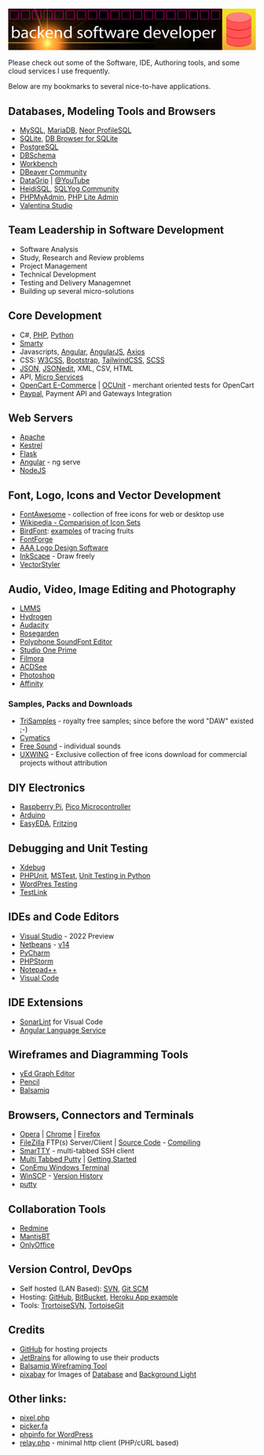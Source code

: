![Banner Image](banner.png)

Please check out some of the Software, IDE, Authoring tools, and some cloud services I use frequently.

Below are my bookmarks to several nice-to-have applications.

## Databases, Modeling Tools and Browsers

* [MySQL](https://www.mysql.com/), [MariaDB](https://mariadb.org/), [Neor ProfileSQL](https://www.profilesql.com/)
* [SQLite](https://www.sqlite.org/), [DB Browser for SQLite](https://sqlitebrowser.org)
* [PostgreSQL](https://www.postgresql.org/)
* [DBSchema](https://dbschema.com/)
* [Workbench](https://www.mysql.com/products/workbench/design/)
* [DBeaver Community](https://dbeaver.io/download/)
* [DataGrip](https://www.jetbrains.com/datagrip/) | [@YouTube](https://www.youtube.com/user/JetBrainsTV/)
* [HeidiSQL](https://www.heidisql.com/), [SQLYog Community](https://github.com/webyog/sqlyog-community/wiki/Downloads)
* [PHPMyAdmin](https://www.phpmyadmin.net/), [PHP Lite Admin](https://www.phpliteadmin.org/)
* [Valentina Studio](https://www.valentina-db.com/en/valentina-studio-overview)


## Team Leadership in Software Development

* Software Analysis
* Study, Research and Review problems
* Project Management
* Technical Development
* Testing and Delivery Managemnet
* Building up several micro-solutions


## Core Development

* C#, [PHP](https://php.net/?from=anytizer), [Python](https://python.org/?from=anytizer)
* [Smarty](https://smarty-php.github.io/smarty/philosophy.html)
* Javascripts, [Angular](https://angular.io/), [AngularJS](https://angularjs.org/), [Axios](https://github.com/axios/axios/)
* CSS: [W3CSS](https://www.w3schools.com/w3css/default.asp), [Bootstrap](https://getbootstrap.com/), [TailwindCSS](https://tailwindcss.com), [SCSS](https://sass-lang.com/)
* [JSON](https://www.json.org/json-en.html), [JSONedit](https://tomeko.net/software/JSONedit/), XML, CSV, HTML
* API, [Micro Services](https://github.com/anytizer/micro-services.wp/tree/master/micro-services)
* [OpenCart E-Commerce](https://www.opencart.com/) | [OCUnit](https://github.com/anytizer/ocunit/) - merchant oriented tests for OpenCart
* [Paypal](https://www.paypal.com/), Payment API and Gateways Integration

## Web Servers

* [Apache](https://httpd.apache.org/?from=anytizer)
* [Kestrel](https://docs.microsoft.com/en-us/aspnet/core/fundamentals/servers/kestrel?view=aspnetcore-6.0)
* [Flask](https://en.wikipedia.org/wiki/Flask_(web_framework))
* [Angular](https://angular.io/start/start-deployment) - ng serve
* [NodeJS](https://nodejs.org/en/)


## Font, Logo, Icons and Vector Development
* [FontAwesome](https://fontawesome.com/download) - collection of free icons for web or desktop use
* [Wikipedia - Comparision of Icon Sets](https://commons.wikimedia.org/wiki/Comparison_of_icon_sets)
* [BirdFont](https://birdfont.org/): [examples](https://github.com/anytizer/fonts/tree/master/fruits) of tracing fruits
* [FontForge](https://fontforge.org/en-US/)
* [AAA Logo Design Software](https://www.aaa-logo.com/)
* [InkScape](https://inkscape.org) - Draw freely
* [VectorStyler](https://www.vectorstyler.com/)


## Audio, Video, Image Editing and Photography

* [LMMS](https://lmms.io/)
* [Hydrogen](http://hydrogen-music.org/)
* [Audacity](https://www.audacityteam.org/)
* [Rosegarden](https://www.rosegardenmusic.com/getting/source/)
* [Polyphone SoundFont Editor](https://www.polyphone-soundfonts.com/download/)
* [Studio One Prime](https://shop.presonus.com/Studio-One-5-Prime/)
* [Filmora](https://filmora.wondershare.com/)
* [ACDSee](https://www.acdsee.com/en/products/photo-studio-ultimate/)
* [Photoshop](https://www.adobe.com/products/photoshop.html)
* [Affinity](https://affinity.serif.com/en-us/)

### Samples, Packs and Downloads

* [TriSamples](https://trisamples.com/contact/) - royalty free samples; since before the word "DAW" existed ;-)
* [Cymatics](https://cymatics.fm/)
* [Free Sound](https://freesound.org/) - individual sounds
* [UXWING](https://uxwing.com/) - Exclusive collection of free icons download for commercial projects without attribution

## DIY Electronics

* [Raspberry Pi](https://www.raspberrypi.org/), [Pico Microcontroller](https://projects.raspberrypi.org/en/projects/)
* [Arduino](https://www.arduino.cc/)
* [EasyEDA](https://easyeda.com/), [Fritzing](https://fritzing.org/)


## Debugging and Unit Testing

* [Xdebug](https://xdebug.org/)
* [PHPUnit](https://phpunit.de/), [MSTest](https://docs.microsoft.com/en-us/dotnet/core/testing/unit-testing-with-mstest), [Unit Testing in Python](https://docs.python.org/3/library/unittest.html)
* [WordPres Testing](https://make.wordpress.org/core/handbook/testing/automated-testing/phpunit/)
* [TestLink](https://github.com/TestLinkOpenSourceTRMS/testlink-code)


## IDEs and Code Editors

* [Visual Studio](https://visualstudio.microsoft.com/) - 2022 Preview
* [Netbeans](https://netbeans.apache.org/) - [v14](https://netbeans.apache.org/download/nb14/nb14.html)
* [PyCharm](https://www.jetbrains.com/pycharm/)
* [PHPStorm](https://www.jetbrains.com/phpstorm/)
* [Notepad++](https://notepad-plus-plus.org)
* [Visual Code](https://code.visualstudio.com/)


## IDE Extensions

* [SonarLint](https://www.sonarsource.com/products/sonarlint/) for Visual Code
* [Angular Language Service](https://marketplace.visualstudio.com/items?itemName=Angular.ng-template)


## Wireframes and Diagramming Tools

* [yEd Graph Editor](https://www.yworks.com/products/yed/)
* [Pencil](https://pencil.evolus.vn/)
* [Balsamiq](https://balsamiq.com/)


## Browsers, Connectors and Terminals

* [Opera](https://www.opera.com/) | [Chrome](https://www.google.com/intl/en_ca/chrome/) | [Firefox](https://www.mozilla.org/en-US/)
* [FileZilla](https://filezilla-project.org/) FTP(s) Server/Client | [Source Code](https://svn.filezilla-project.org/svn/FileZilla3/trunk/) - [Compiling](https://wiki.filezilla-project.org/Compiling_FileZilla_3_under_Windows)
* [SmarTTY](https://sysprogs.com/SmarTTY/) - multi-tabbed SSH client
* [Multi Tabbed Putty](https://ttyplus.com/downloads/) | [Getting Started](https://ttyplus.com/multi-tabbed-putty/getting-started-with-mtputty/)
* [ConEmu Windows Terminal](https://conemu.github.io/)
* [WinSCP](https://winscp.net/eng/download.php) - [Version History](https://winscp.net/eng/docs/history)
* [putty](https://www.chiark.greenend.org.uk/~sgtatham/putty/latest.html)

## Collaboration Tools

* [Redmine](https://www.redmine.org/)
* [MantisBT](https://www.mantisbt.org/)
* [OnlyOffice](https://www.onlyoffice.com/)


## Version Control, DevOps

* Self hosted (LAN Based): [SVN](https://subversion.apache.org/), [Git SCM](https://git-scm.com/)
* Hosting: [GitHub](https://github.com/), [BitBucket](https://bitbucket.org/), [Heroku App example](https://transparent-images.herokuapp.com/)
* Tools: [TrortoiseSVN](https://tortoisesvn.net/downloads.html), [TortoiseGit](https://tortoisegit.org/download/)


## Credits

* [GitHub](https://github.com/) for hosting projects
* [JetBrains](https://www.jetbrains.com/?from=anytizer) for allowing to use their products
* [Balsamiq Wireframing Tool](https://balsamiq.com/wireframes/?from=anytizer)
* [pixabay](https://pixabay.com/?from=anytizer) for Images of [Database](https://pixabay.com/vectors/database-storage-cylinder-data-2025620/) and [Background Light](https://pixabay.com/vectors/database-storage-cylinder-data-2025620/)


## Other links:

* [pixel.php](https://github.com/anytizer/pixel.php)
* [picker.fa](https://anytizer.github.io/demo/picker.fa/index.html)
* [phpinfo for WordPress](https://wordpress.org/plugins/php-info-wp/advanced/)
* [relay.php](https://packagist.org/packages/anytizer/relay.php) - minimal http client (PHP/cURL based)

<!--
[![banner](https://transparent-images.herokuapp.com/image/?w=1000&h=100&color=FFFF00)](https://transparent-images.herokuapp.com/)
![trophies](https://github-profile-trophy.vercel.app/?username=anytizer&column=5&row=1)
![steaks](https://github-readme-streak-stats.herokuapp.com/?user=anytizer)
-->
